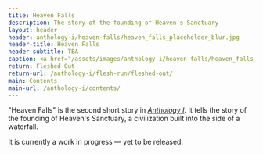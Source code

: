 ```yaml
---
title: Heaven Falls
description: The story of the founding of Heaven's Sanctuary
layout: header
header: anthology-i/heaven-falls/heaven_falls_placeholder_blur.jpg
header-title: Heaven Falls
header-subtitle: TBA
caption: <a href="/assets/images/anthology-i/heaven-falls/heaven_falls_placeholder.jpg" target="_blank">A.I. placeholder artwork</a> generated using <a href="https://creator.nightcafe.studio/creation/J1SsnctcQcV9A6eme82l" target="_blank">NightCafe Stable Diffusion v1.5 ⧉</a> — <a href="https://creativecommons.org/publicdomain/zero/1.0/" target="_blank">CC0 1.0 ⧉</a>
return: Fleshed Out
return-url: /anthology-i/flesh-run/fleshed-out/
main: Contents
main-url: /anthology-i/contents/
---
```


"Heaven Falls" is the second short story in <a href="/anthology-i/">*Anthology I*</a>. It tells the story of the founding of Heaven's Sanctuary, a civilization built into the side of a waterfall.

It is currently a work in progress — yet to be released.